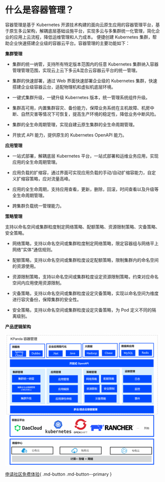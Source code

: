 # 什么是容器管理？

容器管理是基于 Kubernetes 开源技术构建的面向云原生应用的容器管理平台，基于原生多云架构，解耦底层基础设施平台，实现多云与多集群统一化管理，简化企业的应用上云流程，降低运维管理和人力成本。
便捷创建 Kubernetes 集群，帮助企业快速搭建企业级的容器云平台。容器管理的主要功能如下：

**集群管理**

- 集群的统一纳管，支持所有特定版本范围内的任意 Kubernetes 集群纳入容器管理管理范围，实现云上云下多云&混合云容器云平台的统一管理。

- 集群的快速部署，通过 Web 界面快速部署企业级的 Kubernetes 集群，快速搭建企业级容器云台，适配物理机和虚拟机底层环境。

- 一键式集群升级，一键升级 Kubernetes 版本，统一管理系统组件升级。

- 集群高可用，内置集群容灾、备份能力，保障业务系统在主机故障、机房中断、自然灾害等情况下可恢复，提高生产环境的稳定性，降低业务中断风险。

- 集群的全生命周期管理，实现自建云原生集群的全生命周期管理。

- 开放式 API 能力，提供原生的 Kubernetes OpenAPI 能力。

**应用管理**

- 一站式部署，解耦底层 Kubernetes 平台，一站式部署和运维业务应用，实现应用的全生命周期管理。

- 应用负载的扩缩容，通过界面可实现应用负载的手动/自动扩缩容能力，自定义扩缩容策略，应对流量高峰。

- 应用的全生命周期，支持应用查看，更新，删除，回滚，时间查看以及升级等全生命周期管理。

- 跨集群负载统一管理能力。

**策略管理**

支持以命名空间或集群粒度制定网络策略、配额策略、资源限制策略、灾备策略、安全策略。

- 网络策略，支持以命名空间或集群粒度制定网络策略，限定容器组与网络平上网络”实体“通信规则。

- 配额策略，支持以命名空间或集群粒度设定配额策略，限制集群内的命名空间的资源使用。

- 资源限制策略，支持以命名空间或集群粒度设定资源限制策略，约束对应命名空间内应用使用资源限制。

- 灾备策略，支持以命名空间或集群粒度设定灾备策略，实现以命名空间为维度进行容灾备份，保障集群的安全性。

- 安全策略，支持以命名空间或集群粒度设定灾备策略，为 Pod 定义不同的隔离级别。

**产品逻辑架构**

![逻辑架构图](../images/kpanda_architect.png)

[申请社区免费体验](../../dce/license0.md){ .md-button .md-button--primary }

